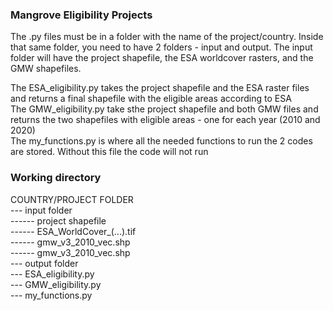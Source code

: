 ### Mangrove Eligibility Projects
The .py files must be in a folder with the name of the project/country. Inside that same folder, you need to have 2 folders - input and output. The input folder will have the project shapefile, the ESA worldcover rasters, and the GMW shapefiles.

The ESA_eligibility.py takes the project shapefile and the ESA raster files and returns a final shapefile with the eligible areas according to ESA\
The GMW_eligibility.py take sthe project shapefile and both GMW files and returns the two shapefiles with eligible areas - one for each year (2010 and 2020)\
The my_functions.py is where all the needed functions to run the 2 codes are stored. Without this file the code will not run

### Working directory

COUNTRY/PROJECT FOLDER\
--- input folder\
------ project shapefile\
------ ESA_WorldCover_(...).tif\
------ gmw_v3_2010_vec.shp\
------ gmw_v3_2010_vec.shp\
--- output folder\
--- ESA_eligibility.py\
--- GMW_eligibility.py\
--- my_functions.py

